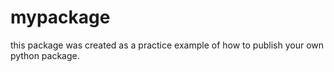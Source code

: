 # mypackage
this package was created as a practice example of how to publish your own python package.